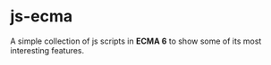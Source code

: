 # js-ecma
A simple collection of js scripts in **ECMA 6** to show some of its most interesting features.
